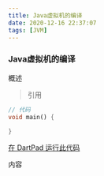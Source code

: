 ```yaml
---
title: Java虚拟机的编译
date: 2020-12-16 22:37:07
tags: [JVM]
---
```


### Java虚拟机的编译

概述

> 引用

<!--分割线-->

<!--more-->

```dart
// 代码
void main() {
    
}
```
[在 DartPad 运行此代码]()

内容



